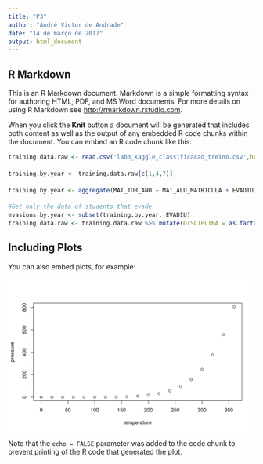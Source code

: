 ```yaml
---
title: "P3"
author: "André Victor de Andrade"
date: "14 de março de 2017"
output: html_document
---
```




## R Markdown

This is an R Markdown document. Markdown is a simple formatting syntax for authoring HTML, PDF, and MS Word documents. For more details on using R Markdown see <http://rmarkdown.rstudio.com>.

When you click the **Knit** button a document will be generated that includes both content as well as the output of any embedded R code chunks within the document. You can embed an R code chunk like this:


```r
training.data.raw <- read.csv('lab3_kaggle_classificacao_treino.csv',header=T)

training.by.year <- training.data.raw[c(1,4,7)]

training.by.year <- aggregate(MAT_TUR_ANO ~ MAT_ALU_MATRICULA + EVADIU, training.by.year,  FUN= mean)

#Get only the data of students that evade
evasions.by.year <- subset(training.by.year, EVADIU)
training.data.raw <- training.data.raw %>% mutate(DISCIPLINA = as.factor(gsub(" ",".",DISCIPLINA)))
```

## Including Plots

You can also embed plots, for example:

<img src="P3_files/figure-html/pressure-1.png" width="768" style="display: block; margin: auto;" />

Note that the `echo = FALSE` parameter was added to the code chunk to prevent printing of the R code that generated the plot.
